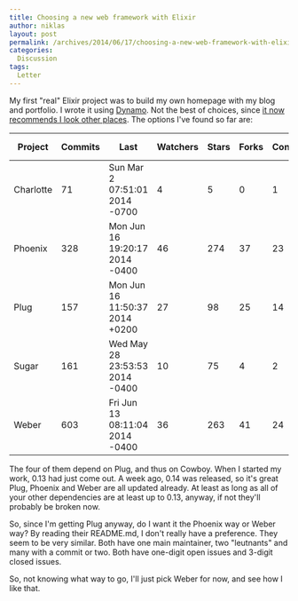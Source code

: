 ```yaml
---
title: Choosing a new web framework with Elixir
author: niklas
layout: post
permalink: /archives/2014/06/17/choosing-a-new-web-framework-with-elixir/
categories:
  Discussion
tags:
  Letter
---
```

My first "real" Elixir project was to build my own homepage with my blog and portfolio. I wrote it using [Dynamo][1]. Not the best of choices, since [it now recommends I look other places][0]. The options I've found so far are:


| Project   | Commits | Last                           | Watchers | Stars | Forks | Contributors | Elixir version |
|-----------|---------|--------------------------------|----------|-------|-------|--------------|----------------|
| Charlotte | 71      | Sun Mar 2 07:51:01 2014 -0700  | 4        | 5     | 0     | 1            | pre 0.13       |
| Phoenix   | 328     | Mon Jun 16 19:20:17 2014 -0400 | 46       | 274   | 37    | 23           | 0.14           |
| Plug      | 157     | Mon Jun 16 11:50:37 2014 +0200 | 27       | 98    | 25    | 14           | 0.14           |
| Sugar     | 161     | Wed May 28 23:53:53 2014 -0400 | 10       | 75    | 4     | 2            | pre 0.13       |
| Weber     | 603     | Fri Jun 13 08:11:04 2014 -0400 | 36       | 263   | 41    | 24           | 0.14           |

The four of them depend on Plug, and thus on Cowboy. When I started my work, 0.13 had just come out. A week ago, 0.14 was released, so it's great Plug, Phoenix and Weber are all updated already. At least as long as all of your other dependencies are at least up to 0.13, anyway, if not they'll probably be broken now.

So, since I'm getting Plug anyway, do I want it the Phoenix way or Weber way? By reading their README.md, I don't really have a preference. They seem to be very similar. Both have one main maintainer, two "leutnants" and many with a commit or two. Both have one-digit open issues and 3-digit closed issues.

So, not knowing what way to go, I'll just pick Weber for now, and see how I like that.

[0]: https://github.com/dynamo/dynamo/commit/3c28f27603a480d2755a89aba3a91e88df3469ce#diff-04c6e90faac2675aa89e2176d2eec7d8L8 "Dynamo Github link saying it's on maintenance only mode"

[1]: https://github.com/dynamo/dynamo